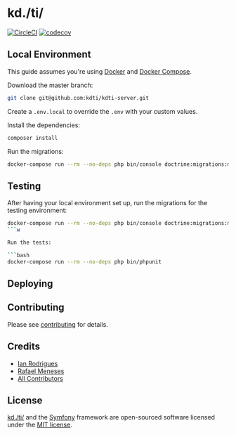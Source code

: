 # kd./ti/

[![CircleCI](https://circleci.com/gh/kdti/kdti-server/tree/master.svg?style=svg)](https://circleci.com/gh/kdti/kdti-server/tree/master)
[![codecov](https://codecov.io/gh/kdti/kdti-server/branch/master/graph/badge.svg)](https://codecov.io/gh/kdti/kdti-server)

## Local Environment

This guide assumes you're using [Docker](https://docker.io) and [Docker Compose](https://docs.docker.com/compose/).

Download the master branch:

```bash
git clone git@github.com:kdti/kdti-server.git
```

Create a `.env.local` to override the `.env` with your custom values.

Install the dependencies:

```bash
composer install
```

Run the migrations:

```bash
docker-compose run --rm --no-deps php bin/console doctrine:migrations:migrate
```

## Testing

After having your local environment set up, run the migrations for the testing environment:

```bash
docker-compose run --rm --no-deps php bin/console doctrine:migrations:migrate --env test
```w

Run the tests:

```bash
docker-compose run --rm --no-deps php bin/phpunit
```

## Deploying


## Contributing

Please see [contributing](contributing.md) for details.

## Credits

- [Ian Rodrigues](https://github.com/ianrodrigues)
- [Rafael Meneses](https://github.com/rtio)
- [All Contributors](../../contributors)

## License

[kd./ti/](https://kdti.dev) and the [Symfony](https://symfony.com) framework are open-sourced software licensed under the [MIT license](license.md).
